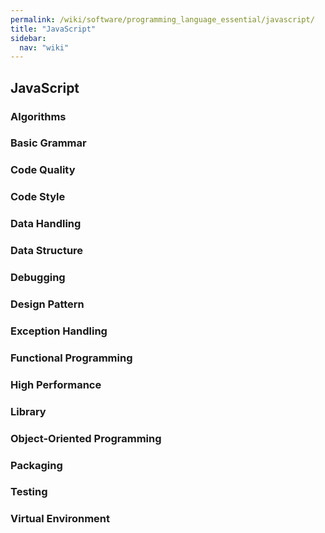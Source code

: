 ```yaml
---
permalink: /wiki/software/programming_language_essential/javascript/
title: "JavaScript"
sidebar:
  nav: "wiki"
---
```


## JavaScript

### Algorithms

### Basic Grammar

### Code Quality

### Code Style

### Data Handling

### Data Structure

### Debugging

### Design Pattern

### Exception Handling

### Functional Programming

### High Performance

### Library

### Object-Oriented Programming

### Packaging

### Testing

### Virtual Environment
